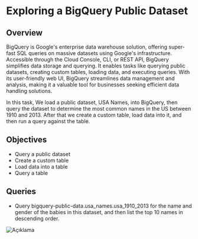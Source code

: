 # Exploring a BigQuery Public Dataset

## Overview 
BigQuery is Google's enterprise data warehouse solution, offering super-fast SQL queries on massive datasets using Google's infrastructure. Accessible through the Cloud Console, CLI, or REST API, BigQuery simplifies data storage and querying. It enables tasks like querying public datasets, creating custom tables, loading data, and executing queries. With its user-friendly web UI, BigQuery streamlines data management and analysis, making it a valuable tool for businesses seeking efficient data handling solutions.

In this task, We load a public dataset, USA Names, into BigQuery, then query the dataset to determine the most common names in the US between 1910 and 2013. After that we create a custom table, load data into it, and then run a query against the table.

## Objectives
- Query a public dataset
-	Create a custom table
-	Load data into a table
-	Query a table

## Queries
- Query bigquery-public-data.usa_names.usa_1910_2013 for the name and gender of the babies in this dataset, and then list the top 10 names in descending order.
  
![Açıklama](Google-Cloud-ISTDSA-Bootcamp-Projects/images/lab1.png)


  
